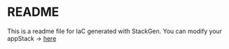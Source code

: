 # README
This is a readme file for IaC generated with StackGen.
You can modify your appStack -> [here](http://main.dev.stackgen.com/appstacks/0ff41203-cd8f-4756-866c-4409c4642d12)

